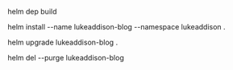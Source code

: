 helm dep build

helm install --name lukeaddison-blog --namespace lukeaddison .

helm upgrade lukeaddison-blog .

helm del --purge lukeaddison-blog